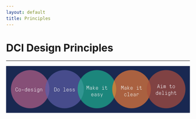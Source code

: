 ```yaml
---
layout: default
title: Principles
---
```


# DCI Design Principles
* * *
![Branching](./assets/19471379/19472566.png)

